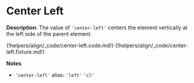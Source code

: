 # Center Left

__Description__: The value of `'center-left'` centers the element vertically at the left side of the parent element.

{!helpers/align/_code/center-left.code.md!}
{!helpers/align/_code/center-left.fixture.md!}

__Notes__

+ `'center-left'` alias: `'left'` <span data-nbsp="3"></span> `'cl'`

<div class="cf"></div>
<div class="end"></div>

